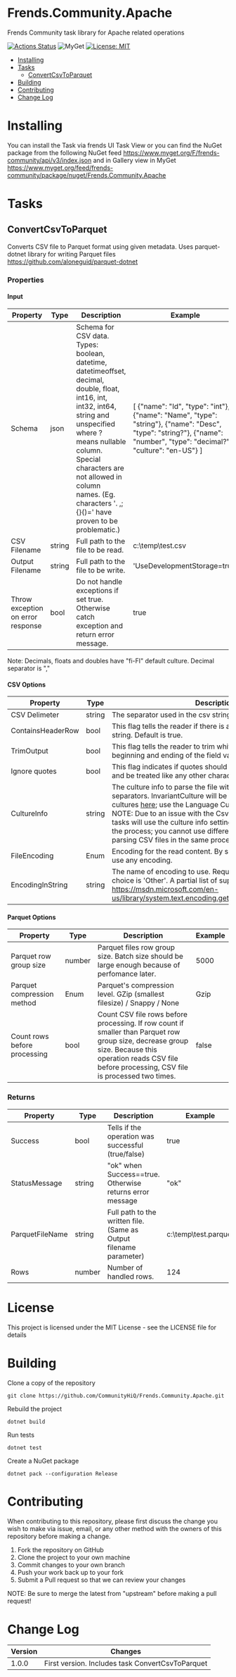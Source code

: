 # Frends.Community.Apache

Frends Community task library for Apache related operations

[![Actions Status](https://github.com/CommunityHiQ/Frends.Community.Apache/workflows/PackAndPushAfterMerge/badge.svg)](https://github.com/CommunityHiQ/Frends.Community.Apache/actions) ![MyGet](https://img.shields.io/myget/frends-community/v/Frends.Community.Apache) [![License: MIT](https://img.shields.io/badge/License-MIT-yellow.svg)](https://opensource.org/licenses/MIT) 

- [Installing](#installing)
- [Tasks](#tasks)
     - [ConvertCsvToParquet](#ConvertCsvToParquet)
- [Building](#building)
- [Contributing](#contributing)
- [Change Log](#change-log)

# Installing

You can install the Task via frends UI Task View or you can find the NuGet package from the following NuGet feed
https://www.myget.org/F/frends-community/api/v3/index.json and in Gallery view in MyGet https://www.myget.org/feed/frends-community/package/nuget/Frends.Community.Apache

# Tasks

## ConvertCsvToParquet

Converts CSV file to Parquet format using given metadata.
Uses parquet-dotnet library for writing Parquet files
https://github.com/aloneguid/parquet-dotnet

### Properties

#### Input
| Property | Type | Description | Example |
| -------- | -------- | -------- | -------- |
| Schema | json | Schema for CSV data. Types: boolean, datetime, datetimeoffset, decimal, double, float, int16, int, int32, int64, string and unspecified where ? means nullable column. Special characters are not allowed in column names. (Eg. characters '. ,;{}()=' have proven to be problematic.) | [  {"name": "Id", "type": "int"}, {"name": "Name", "type": "string"}, {"name": "Desc", "type": "string?"}, {"name": "number", "type": "decimal?", "culture": "en-US"} ] |
| CSV Filename | string |  Full path to the file to be read. | c:\temp\test.csv |
| Output Filename | string |Full path to the file to be write. | 'UseDevelopmentStorage=true' |
| Throw exception on error response | bool | Do not handle exceptions if set true. Otherwise catch exception and return error message. | true |

Note: Decimals, floats and doubles have "fi-FI" default culture. Decimal separator is ","

#### CSV Options
| Property | Type | Description | Example |
| -------- | -------- | -------- | -------- |
| CSV Delimeter | string | The separator used in the csv string. | ; |
| ContainsHeaderRow    | bool                 | This flag tells the reader if there is a header row in the CSV string. Default is true. |  true |
| TrimOutput           | bool                 | This flag tells the reader to trim whitespace from the beginning and ending of the field value when reading.              |  false |
| Ignore quotes | bool | This flag indicates if quotes should be ignored when parsing and be treated like any other character. | true |
| CultureInfo          | string               | The culture info to parse the file with, e.g. for decimal separators. InvariantCulture will be used by default. See list of cultures [here](https://msdn.microsoft.com/en-us/library/ee825488(v=cs.20).aspx); use the Language Culture Name. <br> NOTE: Due to an issue with the CsvHelpers library, all CSV tasks will use the culture info setting of the first CSV task in the process; you cannot use different cultures for reading and parsing CSV files in the same process.|   |
| FileEncoding                                | Enum           | Encoding for the read content. By selecting 'Other' you can use any encoding. | |
| EncodingInString                            | string         | The name of encoding to use. Required if the FileEncoding choice is 'Other'. A partial list of supported encoding names: https://msdn.microsoft.com/en-us/library/system.text.encoding.getencodings(v=vs.110).aspx | `iso-8859-1` |


#### Parquet Options
| Property | Type | Description | Example |
| -------- | -------- | -------- | -------- |
| Parquet row group size | number | Parquet files row group size. Batch size should be large enough because of perfomance later. | 5000 |
| Parquet compression method | Enum | Parquet's compression level. GZip (smallest filesize) / Snappy / None | Gzip |
| Count rows before processing | bool | Count CSV file rows before processing. If row count if smaller than Parquet row group size, decrease group size. Because this operation reads CSV file before processing, CSV file is processed two times. | false |

### Returns

| Property | Type | Description | Example |
| -------- | -------- | -------- | -------- |
| Success | bool | Tells if the operation was successful (true/false)  | true|
| StatusMessage | string | "ok" when Success==true. Otherwise returns error message |  "ok" |
| ParquetFileName | string | Full path to the written file. (Same as Output filename parameter) | c:\temp\test.parquet |
| Rows | number | Number of handled rows. | 124 |

# License

This project is licensed under the MIT License - see the LICENSE file for details

# Building

Clone a copy of the repository

`git clone https://github.com/CommunityHiQ/Frends.Community.Apache.git`

Rebuild the project

`dotnet build`

Run tests

`dotnet test`

Create a NuGet package

`dotnet pack --configuration Release`

# Contributing
When contributing to this repository, please first discuss the change you wish to make via issue, email, or any other method with the owners of this repository before making a change.

1. Fork the repository on GitHub
2. Clone the project to your own machine
3. Commit changes to your own branch
4. Push your work back up to your fork
5. Submit a Pull request so that we can review your changes

NOTE: Be sure to merge the latest from "upstream" before making a pull request!

# Change Log

| Version | Changes |
| ------- | ------- |
| 1.0.0  | First version. Includes task ConvertCsvToParquet  |
